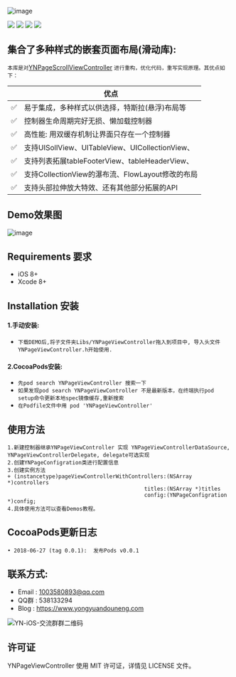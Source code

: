 ![image](http://paxdlrdk7.bkt.clouddn.com/name3.png)


![](https://img.shields.io/badge/platform-iOS-red.svg) ![](https://img.shields.io/badge/language-Objective--C-orange.svg) ![](https://img.shields.io/cocoapods/v/YNPageViewController.svg?style=flat)
![](https://img.shields.io/badge/license-MIT%20License-brightgreen.svg)


## 集合了多种样式的嵌套页面布局(滑动库):
```本库是对```[YNPageScrollViewController](https://github.com/yongyuandouneng/YNPageScrollViewController) ```进行重构，优化代码，重写实现原理。其优点如下：```

|         | 优点  |
----------|-----------------
✅  | 易于集成，多种样式以供选择，特斯拉(悬浮)布局等
✅  | 控制器生命周期完好无损、懒加载控制器
✅  | 高性能:  用双缓存机制让界面只存在一个控制器
✅  | 支持UISollView、UITableView、UICollectionView、
✅    |  支持列表拓展tableFooterView、tableHeaderView、
✅  | 支持CollectionView的瀑布流、FlowLayout修改的布局
✅  | 支持头部拉伸放大特效、还有其他部分拓展的API


## Demo效果图

![image](http://paxdlrdk7.bkt.clouddn.com/YNPageViewControllerGif.gif)


## Requirements 要求
* iOS 8+
* Xcode 8+

## Installation 安装
#### 1.手动安装:
- `下载DEMO后,将子文件夹Libs/YNPageViewController拖入到项目中, 导入头文件YNPageViewController.h开始使用.`

#### 2.CocoaPods安装:

- `先pod search YNPageViewController 搜索一下`
- `如果发现pod search YNPageViewController 不是最新版本，在终端执行pod setup命令更新本地spec镜像缓存,重新搜索`
- `在Podfile文件中用 pod 'YNPageViewController'`

## 使用方法
```
1.新建控制器继承YNPageViewController 实现 YNPageViewControllerDataSource, YNPageViewControllerDelegate, delegate可选实现
2.创建YNPageConfigration类进行配置信息
3.创建实例方法
+ (instancetype)pageViewControllerWithControllers:(NSArray *)controllers
                                           titles:(NSArray *)titles
                                           config:(YNPageConfigration *)config;
4.具体使用方法可以查看Demos教程。
```

## CocoaPods更新日志

```
• 2018-06-27 (tag 0.0.1):  发布Pods v0.0.1
```
## 联系方式:

* Email : 1003580893@qq.com
* QQ群 : 538133294
* Blog  : https://www.yongyuandouneng.com

![YN-iOS-交流群群二维码](http://paxdlrdk7.bkt.clouddn.com/IMG_1052.JPG)

## 许可证
YNPageViewController 使用 MIT 许可证，详情见 LICENSE 文件。 

